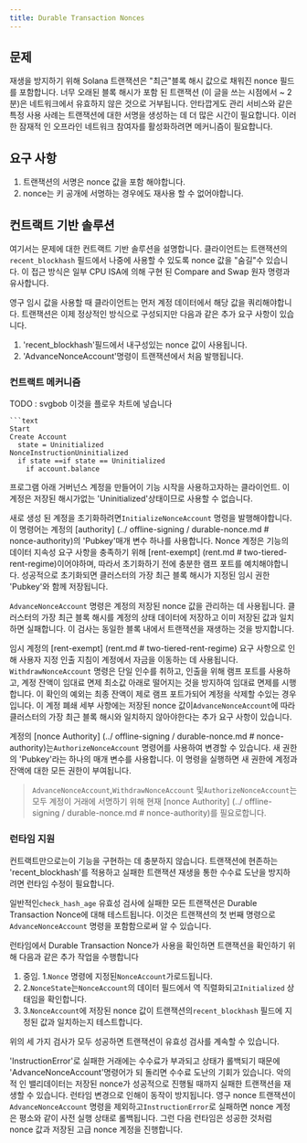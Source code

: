 ```yaml
---
title: Durable Transaction Nonces
---
```


## 문제

재생을 방지하기 위해 Solana 트랜잭션은 "최근"블록 해시 값으로 채워진 nonce 필드를 포함합니다. 너무 오래된 블록 해시가 포함 된 트랜잭션 (이 글을 쓰는 시점에서 ~ 2 분)은 네트워크에서 유효하지 않은 것으로 거부됩니다. 안타깝게도 관리 서비스와 같은 특정 사용 사례는 트랜잭션에 대한 서명을 생성하는 데 더 많은 시간이 필요합니다. 이러한 잠재적 인 오프라인 네트워크 참여자를 활성화하려면 메커니즘이 필요합니다.

## 요구 사항

1. 트랜잭션의 서명은 nonce 값을 포함 해야합니다.
2. nonce는 키 공개에 서명하는 경우에도 재사용 할 수 없어야합니다.

## 컨트랙트 기반 솔루션

여기서는 문제에 대한 컨트랙트 기반 솔루션을 설명합니다. 클라이언트는 트랜잭션의`recent_blockhash` 필드에서 나중에 사용할 수 있도록 nonce 값을 "숨길"수 있습니다. 이 접근 방식은 일부 CPU ISA에 의해 구현 된 Compare and Swap 원자 명령과 유사합니다.

영구 임시 값을 사용할 때 클라이언트는 먼저 계정 데이터에서 해당 값을 쿼리해야합니다. 트랜잭션은 이제 정상적인 방식으로 구성되지만 다음과 같은 추가 요구 사항이 있습니다.

1. 'recent_blockhash'필드에서 내구성있는 nonce 값이 사용됩니다.
2. 'AdvanceNonceAccount'명령이 트랜잭션에서 처음 발행됩니다.

### 컨트랙트 메커니즘

TODO : svgbob 이것을 플로우 차트에 넣습니다

```text
```text
Start
Create Account
  state = Uninitialized
NonceInstructionUninitialized
  if state ==if state == Uninitialized
    if account.balance
```

프로그램 아래 거버넌스 계정을 만들어이 기능 시작을 사용하고자하는 클라이언트. 이 계정은 저장된 해시가없는 'Uninitialized'상태이므로 사용할 수 없습니다.

새로 생성 된 계정을 초기화하려면`InitializeNonceAccount` 명령을 발행해야합니다. 이 명령어는 계정의 \[authority\] (../ offline-signing / durable-nonce.md # nonce-authority)의 'Pubkey'매개 변수 하나를 사용합니다. Nonce 계정은 기능의 데이터 지속성 요구 사항을 충족하기 위해 \[rent-exempt\] (rent.md # two-tiered-rent-regime)이어야하며, 따라서 초기화하기 전에 충분한 램프 포트를 예치해야합니다. 성공적으로 초기화되면 클러스터의 가장 최근 블록 해시가 지정된 임시 권한 'Pubkey'와 함께 저장됩니다.

`AdvanceNonceAccount` 명령은 계정의 저장된 nonce 값을 관리하는 데 사용됩니다. 클러스터의 가장 최근 블록 해시를 계정의 상태 데이터에 저장하고 이미 저장된 값과 일치하면 실패합니다. 이 검사는 동일한 블록 내에서 트랜잭션을 재생하는 것을 방지합니다.

임시 계정의 \[rent-exempt\] (rent.md # two-tiered-rent-regime) 요구 사항으로 인해 사용자 지정 인출 지침이 계정에서 자금을 이동하는 데 사용됩니다. `WithdrawNonceAccount` 명령은 단일 인수를 취하고, 인출을 위해 램프 포트를 사용하고, 계정 잔액이 임대료 면제 최소값 아래로 떨어지는 것을 방지하여 임대료 면제를 시행합니다. 이 확인의 예외는 최종 잔액이 제로 램프 포트가되어 계정을 삭제할 수있는 경우입니다. 이 계정 폐쇄 세부 사항에는 저장된 nonce 값이`AdvanceNonceAccount`에 따라 클러스터의 가장 최근 블록 해시와 일치하지 않아야한다는 추가 요구 사항이 있습니다.

계정의 \[nonce Authority\] (../ offline-signing / durable-nonce.md # nonce-authority)는`AuthorizeNonceAccount` 명령어를 사용하여 변경할 수 있습니다. 새 권한의 'Pubkey'라는 하나의 매개 변수를 사용합니다. 이 명령을 실행하면 새 권한에 계정과 잔액에 대한 모든 권한이 부여됩니다.

> `AdvanceNonceAccount`,`WithdrawNonceAccount` 및`AuthorizeNonceAccount`는 모두 계정이 거래에 서명하기 위해 현재 \[nonce Authority\] (../ offline-signing / durable-nonce.md # nonce-authority)를 필요로합니다.

### 런타임 지원

컨트랙트만으로는이 기능을 구현하는 데 충분하지 않습니다. 트랜잭션에 현존하는 'recent_blockhash'를 적용하고 실패한 트랜잭션 재생을 통한 수수료 도난을 방지하려면 런타임 수정이 필요합니다.

일반적인`check_hash_age` 유효성 검사에 실패한 모든 트랜잭션은 Durable Transaction Nonce에 대해 테스트됩니다. 이것은 트랜잭션의 첫 번째 명령으로`AdvanceNonceAccount` 명령을 포함함으로써 알 수 있습니다.

런타임에서 Durable Transaction Nonce가 사용을 확인하면 트랜잭션을 확인하기 위해 다음과 같은 추가 작업을 수행합니다

1. 중임. 1.`Nonce` 명령에 지정된`NonceAccount`가로드됩니다.
2. 2.`NonceState`는`NonceAccount`의 데이터 필드에서 역 직렬화되고`Initialized` 상태임을 확인합니다.
3. 3.`NonceAccount`에 저장된 nonce 값이 트랜잭션의`recent_blockhash` 필드에 지정된 값과 일치하는지 테스트합니다.

위의 세 가지 검사가 모두 성공하면 트랜잭션이 유효성 검사를 계속할 수 있습니다.

'InstructionError'로 실패한 거래에는 수수료가 부과되고 상태가 롤백되기 때문에 'AdvanceNonceAccount'명령어가 되 돌리면 수수료 도난의 기회가 있습니다. 악의적 인 밸리데이터는 저장된 nonce가 성공적으로 진행될 때까지 실패한 트랜잭션을 재생할 수 있습니다. 런타임 변경으로 인해이 동작이 방지됩니다. 영구 nonce 트랜잭션이`AdvanceNonceAccount` 명령을 제외하고`InstructionError`로 실패하면 nonce 계정은 평소와 같이 사전 실행 상태로 롤백됩니다. 그런 다음 런타임은 성공한 것처럼 nonce 값과 저장된 고급 nonce 계정을 진행합니다.
